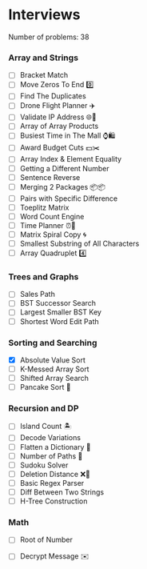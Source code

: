 # Interviews
Number of problems: 38

### Array and Strings
- [ ] Bracket Match
- [ ] Move Zeros To End 0️⃣
- [ ] Find The Duplicates
- [ ] Drone Flight Planner ✈️
- [ ] Validate IP Address 🌐📍
- [ ] Array of Array Products
- [ ] Busiest Time in The Mall ⌚🛍️
- [ ] Award Budget Cuts 💵✂️
- [ ] Array Index & Element Equality
- [ ] Getting a Different Number
- [ ] Sentence Reverse
- [ ] Merging 2 Packages 📦📦
- [ ] Pairs with Specific Difference
- [ ] Toeplitz Matrix
- [ ] Word Count Engine
- [ ] Time Planner ⏰📓
- [ ] Matrix Spiral Copy 🌀
- [ ] Smallest Substring of All Characters
- [ ] Array Quadruplet 4️⃣

### Trees and Graphs
- [ ] Sales Path
- [ ] BST Successor Search
- [ ] Largest Smaller BST Key
- [ ] Shortest Word Edit Path

### Sorting and Searching
- [x] Absolute Value Sort
- [ ] K-Messed Array Sort
- [ ] Shifted Array Search
- [ ] Pancake Sort 🥞

### Recursion and DP
- [ ] Island Count 🏝️
- [ ] Decode Variations
- [ ] Flatten a Dictionary 📖
- [ ] Number of Paths 🚗
- [ ] Sudoku Solver
- [ ] Deletion Distance ❌📏
- [ ] Basic Regex Parser
- [ ] Diff Between Two Strings
- [ ] H-Tree Construction

### Math
- [ ] Root of Number
- [ ] Decrypt Message ✉️

